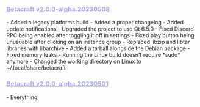 <h3 style="color: #aaaaff;"><u>Betacraft v2.0.0-alpha.20230508</u></h3>
- Added a legacy platforms build
- Added a proper changelog
- Added update notifications
- Upgraded the project to use Qt 6.5.0
- Fixed Discord RPC being enabled after toggling it off in settings
- Fixed play button being unusuable after clicking on an instance group
- Replaced libzip and libtar libraries with libarchive
- Added a tarball alongside the Debian package
- Fixed memory leaks
- Running the Linux build doesn't require *sudo* anymore
- Changed the working directory on Linux to ~/.local/share/betacraft
<h3 style="color: #aaaaff;"><u>Betacraft v2.0.0-alpha.20230501</u></h3>
- Everything
